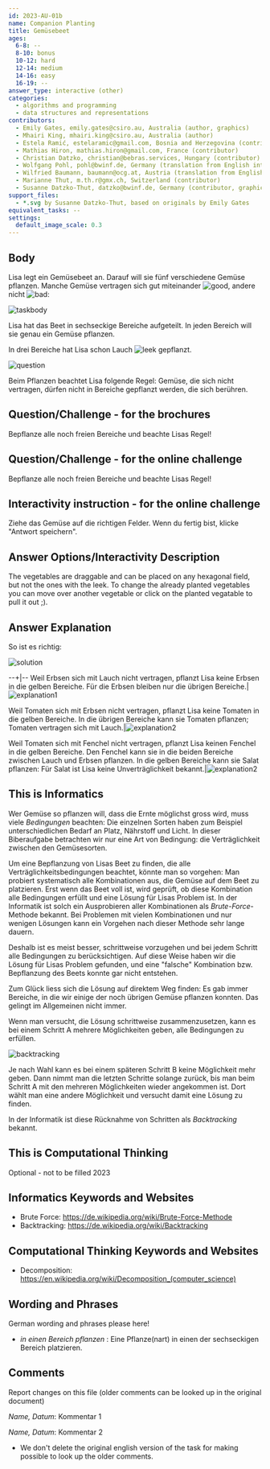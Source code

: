 ```yaml
---
id: 2023-AU-01b
name: Companion Planting
title: Gemüsebeet
ages:
  6-8: --
  8-10: bonus
  10-12: hard
  12-14: medium
  14-16: easy
  16-19: --
answer_type: interactive (other)
categories:
  - algorithms and programming
  - data structures and representations
contributors:
  - Emily Gates, emily.gates@csiro.au, Australia (author, graphics)
  - Mhairi King, mhairi.king@csiro.au, Australia (author)
  - Estela Ramić, estelaramic@gmail.com, Bosnia and Herzegovina (contributor)
  - Mathias Hiron, mathias.hiron@gmail.com, France (contributor)
  - Christian Datzko, christian@bebras.services, Hungary (contributor)
  - Wolfgang Pohl, pohl@bwinf.de, Germany (translation from English into German)
  - Wilfried Baumann, baumann@ocg.at, Austria (translation from English into German)
  - Marianne Thut, m.th.r@gmx.ch, Switzerland (contributor)
  - Susanne Datzko-Thut, datzko@bwinf.de, Germany (contributor, graphics)
support_files:
  - *.svg by Susanne Datzko-Thut, based on originals by Emily Gates 
equivalent_tasks: --
settings:
  default_image_scale: 0.3
---
```



## Body

[good]: graphics/2023-AU-01-good.svg "verträglich (20px)"
[bad]: graphics/2023-AU-01-bad.svg "unverträglich (35px)"
[leek]: graphics/2023-AU-01-leek.svg "Lauch"


Lisa legt ein Gemüsebeet an. Darauf will sie fünf verschiedene Gemüse pflanzen. Manche Gemüse vertragen sich gut miteinander ![good], andere nicht ![bad]:

![taskbody](graphics/2023-AU-01-taskbody.svg "verträgliche und unverträgliche Gemüse")

Lisa hat das Beet in sechseckige Bereiche aufgeteilt. In jeden Bereich will sie genau ein Gemüse pflanzen. 

In drei Bereiche hat Lisa schon Lauch ![leek] gepflanzt.

![question](graphics/2023-AU-01-question.svg)

Beim Pflanzen beachtet Lisa folgende Regel: Gemüse, die sich nicht vertragen, dürfen nicht in Bereiche gepflanzt werden, die sich berühren.

## Question/Challenge - for the brochures

Bepflanze alle noch freien Bereiche und beachte Lisas Regel!

## Question/Challenge - for the online challenge

Bepflanze alle noch freien Bereiche und beachte Lisas Regel!

## Interactivity instruction - for the online challenge

Ziehe das Gemüse auf die richtigen Felder. Wenn du fertig bist, klicke "Antwort speichern".

## Answer Options/Interactivity Description

The vegetables are draggable and can be placed on any hexagonal field, but not the ones with the leek. To change the already planted vegetables you can move over another vegetable or click on the planted vegatable to pull it out ;).

## Answer Explanation

So ist es richtig:

![solution](graphics/2023-AU-01-solution.svg)

--+|--
Weil Erbsen sich mit Lauch nicht vertragen, pflanzt Lisa keine Erbsen in die gelben Bereiche. Für die Erbsen bleiben nur die übrigen Bereiche.|![explanation1](graphics/2023-AU-01-explanation01.svg "Erklärung Schritt 1 (200px)")

Weil Tomaten sich mit Erbsen nicht vertragen, pflanzt Lisa keine Tomaten in die gelben Bereiche. In die übrigen Bereiche kann sie Tomaten pflanzen; Tomaten vertragen sich mit Lauch.|![explanation2](graphics/2023-AU-01-explanation02.svg "Erklärung Schritt 2 (200px)")

Weil Tomaten sich mit Fenchel nicht vertragen, pflanzt Lisa keinen Fenchel in die gelben Bereiche. Den Fenchel kann sie in die beiden Bereiche zwischen Lauch und Erbsen pflanzen.  In die gelben Bereiche kann sie Salat pflanzen: Für Salat ist Lisa keine Unverträglichkeit bekannt.|![explanation2](graphics/2023-AU-01-explanation03.svg "Erklärung Schritt 3 (200px)")


## This is Informatics

Wer Gemüse so pflanzen will, dass die Ernte möglichst gross wird, muss viele _Bedingungen_ beachten: Die einzelnen Sorten haben zum Beispiel unterschiedlichen Bedarf an Platz, Nährstoff und Licht. In dieser Biberaufgabe betrachten wir nur eine Art von Bedingung: die Verträglichkeit zwischen den Gemüsesorten.

Um eine Bepflanzung von Lisas Beet zu finden, die alle Verträglichkeitsbedingungen beachtet, könnte man so vorgehen: Man probiert systematisch alle Kombinationen aus, die Gemüse auf dem Beet zu platzieren. Erst wenn das Beet voll ist, wird geprüft, ob diese Kombination alle Bedingungen erfüllt und eine Lösung für Lisas Problem ist. In der Informatik ist solch ein Ausprobieren aller Kombinationen als _Brute-Force_-Methode bekannt. Bei Problemen mit vielen Kombinationen und nur wenigen Lösungen kann ein Vorgehen nach dieser Methode sehr lange dauern.

Deshalb ist es meist besser, schrittweise vorzugehen und bei jedem Schritt alle Bedingungen zu berücksichtigen. Auf diese Weise haben wir die Lösung für Lisas Problem gefunden, und eine "falsche" Kombination bzw. Bepflanzung des Beets konnte gar nicht entstehen. 

Zum Glück liess sich die Lösung auf direktem Weg finden: Es gab immer Bereiche, in die wir einige der noch übrigen Gemüse pflanzen konnten. Das gelingt im Allgemeinen nicht immer. 

Wenn man versucht, die Lösung schrittweise zusammenzusetzen, kann es bei einem Schritt A mehrere Möglichkeiten geben, alle Bedingungen zu erfüllen. 

![backtracking](graphics/2023-AU-01b-itsinformatics-compatible.svg "Erklärung Backtracking")

Je nach Wahl kann es bei einem späteren Schritt B keine Möglichkeit mehr geben. Dann nimmt man die letzten Schritte solange zurück, bis man beim Schritt A mit den mehreren Möglichkeiten wieder angekommen ist. Dort wählt man eine andere Möglichkeit und versucht damit eine Lösung zu finden.

In der Informatik ist diese Rücknahme von Schritten als _Backtracking_ bekannt.


## This is Computational Thinking

Optional - not to be filled 2023


## Informatics Keywords and Websites

 - Brute Force: https://de.wikipedia.org/wiki/Brute-Force-Methode
 - Backtracking: https://de.wikipedia.org/wiki/Backtracking

## Computational Thinking Keywords and Websites

 - Decomposition: https://en.wikipedia.org/wiki/Decomposition_(computer_science)


## Wording and Phrases

German wording and phrases please here!

 - _in einen Bereich pflanzen_ : Eine Pflanze(nart) in einen der sechseckigen Bereich platzieren.


## Comments

Report changes on this file (older comments can be looked up in the original document)

_Name, Datum_: Kommentar 1

_Name, Datum_: Kommentar 2

 * We don't delete the original english version of the task for making possible to look up the older comments.
